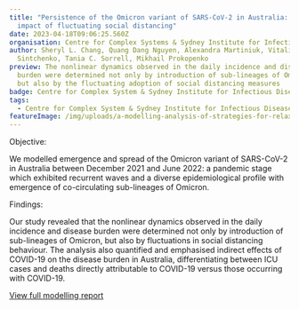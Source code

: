 ```yaml
---
title: "Persistence of the Omicron variant of SARS-CoV-2 in Australia: The
  impact of fluctuating social distancing"
date: 2023-04-18T09:06:25.560Z
organisation: Centre for Complex Systems & Sydney Institute for Infectious Diseases
author: Sheryl L. Chang, Quang Dang Nguyen, Alexandra Martiniuk, Vitali
  Sintchenko, Tania C. Sorrell, Mikhail Prokopenko
preview: The nonlinear dynamics observed in the daily incidence and disease
  burden were determined not only by introduction of sub-lineages of Omicron,
  but also by the fluctuating adoption of social distancing measures
badge: Centre for Complex System & Sydney Institute for Infectious Diseases
tags:
  - Centre for Complex System & Sydney Institute for Infectious Diseases
featureImage: /img/uploads/a-modelling-analysis-of-strategies-for-relaxing-covid-19-social-distancing.jpeg
---
```

Objective: 

We modelled emergence and spread of the Omicron variant of SARS-CoV-2 in Australia between December 2021 and June 2022: a pandemic stage which exhibited recurrent waves and a diverse epidemiological profile with emergence of co-circulating sub-lineages of Omicron. 

Findings: 

Our study revealed that the nonlinear dynamics observed in the daily incidence and disease burden were determined not only by introduction of sub-lineages of Omicron, but also by fluctuations in social distancing behaviour. The analysis also quantified and emphasised indirect effects of COVID-19 on the disease burden in Australia, differentiating between ICU cases and deaths directly attributable to COVID-19 versus those occurring with COVID-19.

<a href="https://journals.plos.org/globalpublichealth/article?id=10.1371/journal.pgph.0001427" target="_blank">
View full modelling report
</a>